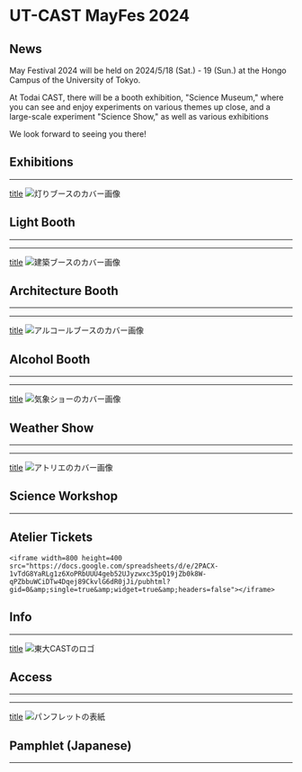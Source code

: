 # UT-CAST MayFes 2024

## News

May Festival 2024 will be held on 2024/5/18 (Sat.) - 19 (Sun.) at the Hongo Campus of the University of Tokyo.

At Todai CAST, there will be a booth exhibition, "Science Museum," where you can see and enjoy experiments on various themes up close, and a large-scale experiment "Science Show," as well as various exhibitions 

We look forward to seeing you there!

## Exhibitions

---
[title](light)
![灯りブースのカバー画像](/img/toppage/灯り_top.png)
## Light Booth

---
---
[title](architecture)
![建築ブースのカバー画像](/img/toppage/建築_top.png)
## Architecture Booth

---
---
[title](alcohol)
![アルコールブースのカバー画像](/img/toppage/アルコール_top.png)
## Alcohol Booth

---
---
[title](weather)
![気象ショーのカバー画像](/img/toppage/気象_top.png)
## Weather Show

---
---
[title](atelier)
![アトリエのカバー画像](/img/toppage/アトリエ_top.png)
## Science Workshop

---


## Atelier Tickets

```
<iframe width=800 height=400 src="https://docs.google.com/spreadsheets/d/e/2PACX-1vTdG8YaRLg1z6XoPRbUUU4geb52UJyzwxc35pQ19jZb0k8W-qPZbbuWCiDTw4Dqej89CkvlG6dR0jJi/pubhtml?gid=0&amp;single=true&amp;widget=true&amp;headers=false"></iframe>
```


## Info

---
[title](access)
![東大CASTのロゴ](/img/sponsors/utcast.gif)
## Access

---
---
[title](pamphlet)
![パンフレットの表紙](/img/pamphlet/pamphlet.png)
## Pamphlet (Japanese)

---